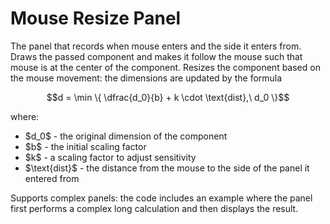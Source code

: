 # Mouse Resize Panel

The panel that records when mouse enters and the side it enters from.
Draws the passed component and makes it follow the mouse such that mouse is at the center of the component.
Resizes the component based on the mouse movement: the dimensions are updated by the formula
```math
d = \min \{ \dfrac{d_0}{b} + k \cdot \text{dist},\ d_0 \}
```
where:
<ul>
  <li>$d_0$ - the original dimension of the component</li>
  <li>$b$ - the initial scaling factor</li>
  <li>$k$ - a scaling factor to adjust sensitivity</li>
  <li>$\text{dist}$ - the distance from the mouse to the side of the panel it entered from</li>
</ul>

Supports complex panels: the code includes an example where the panel first performs a complex long calculation and then displays the result.
